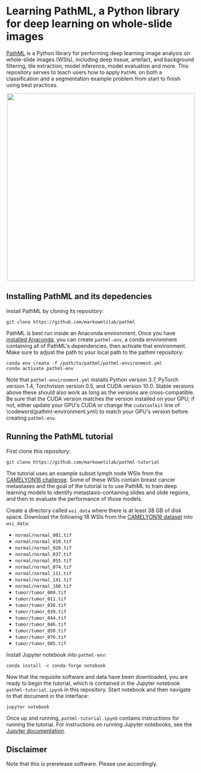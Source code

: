 Learning PathML, a Python library for deep learning on whole-slide images
=====
[PathML](https://github.com/markowetzlab/pathml) is a Python library for performing deep learning image analysis on whole-slide images (WSIs), including deep tissue, artefact, and background filtering, tile extraction, model inference, model evaluation and more. This repository serves to teach users how to apply `PathML` on both a classification and a segmentation example problem from start to finish using best practices.

<p align="center">
  <img src="https://github.com/markowetzlab/pathml-tutorial/figures/figure1.png" width="500" />
</p>

Installing PathML and its depedencies
----
Install PathML by cloning its repository:
```
git clone https://github.com/markowetzlab/pathml
```

PathML is best run inside an Anaconda environment. Once you have [installed Anaconda](https://docs.anaconda.com/anaconda/install), you can create `pathml-env`, a conda environment containing all of PathML's dependencies, then activate that environment. Make sure to adjust the path to your local path to the pathml repository:
```
conda env create -f /path/to/pathml/pathml-environment.yml
conda activate pathml-env
```
Note that `pathml-environment.yml` installs Python version 3.7, PyTorch version 1.4, Torchvision version 0.5, and CUDA version 10.0. Stable versions above these should also work as long as the versions are cross-compatible. Be sure that the CUDA version matches the version installed on your GPU; if not, either update your GPU's CUDA or change the `cudatoolkit` line of \codeword{pathml-environment.yml} to match your GPU's version before creating `pathml-env`.

Running the PathML tutorial
----
First clone this repository:
```
git clone https://github.com/markowetzlab/pathml-tutorial
```
The tutorial uses an example subset lymph node WSIs from the [CAMELYON16 challenge](https://camelyon16.grand-challenge.org/). Some of these WSIs contain breast cancer metastases and the goal of the tutorial is to use PathML to train deep learning models to identify metastasis-containing slides and slide regions, and then to evaluate the performance of those models.

Create a directory called `wsi_data` where there is at least 38 GB of disk space. Download the following 18 WSIs from the [CAMELYON16 dataset](https://drive.google.com/drive/folders/0BzsdkU4jWx9Ba2x1NTZhdzQ5Zjg?resourcekey=0-g2TRih6YKi5P2O1SiBB1LA) into `wsi_data`:

* `normal/normal_001.tif`
* `normal/normal_010.tif`
* `normal/normal_028.tif`
* `normal/normal_037.tif`
* `normal/normal_055.tif`
* `normal/normal_074.tif`
* `normal/normal_111.tif`
* `normal/normal_141.tif`
* `normal/normal_160.tif`
* `tumor/tumor_009.tif`
* `tumor/tumor_011.tif`
* `tumor/tumor_036.tif`
* `tumor/tumor_039.tif`
* `tumor/tumor_044.tif`
* `tumor/tumor_046.tif`
* `tumor/tumor_058.tif`
* `tumor/tumor_076.tif`
* `tumor/tumor_085.tif`

Install Jupyter notebook into `pathml-env`:
```
conda install -c conda-forge notebook
```
Now that the requisite software and data have been downloaded, you are ready to begin the tutorial, which is contained in the Jupyter notebook `pathml-tutorial.ipynb` in this repository. Start notebook and then navigate to that document in the interface:
```
jupyter notebook
```
Once up and running, `pathml-tutorial.ipynb` contains instructions for running the tutorial. For instructions on running Jupyter notebooks, see the [Jupyter documentation](https://jupyter.org/documentation).

Disclaimer
----
Note that this is prerelease software. Please use accordingly.
